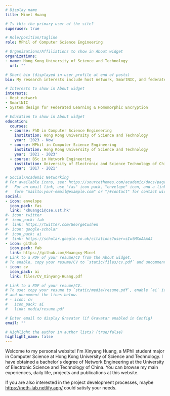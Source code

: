 ```yaml
---
# Display name
title: Minel Huang

# Is this the primary user of the site?
superuser: true

# Role/position/tagline
role: MPhil of Computer Science Engineering

# Organizations/Affiliations to show in About widget
organizations:
- name: Hong Kong University of Science and Technology
  url: ""

# Short bio (displayed in user profile at end of posts)
bio: My research interests include host network, SmartNIC, and federated learning.

# Interests to show in About widget
interests:
- Host network
- SmartNIC
- System design for Federated Learning & Homomorphic Encryption

# Education to show in About widget
education:
  courses:
  - course: PhD in Computer Science Engineering
    institution: Hong Kong University of Science and Technology
    year: '2023 - Now'
  - course: MPhil in Computer Science Engineering
    institution: Hong Kong University of Science and Technology
    year: '2021 - 2023'
  - course: BSc in Network Engineering
    institution: University of Electronic and Science Technology of China
    year: '2017 - 2021'

# Social/Academic Networking
# For available icons, see: https://sourcethemes.com/academic/docs/page-builder/#icons
#   For an email link, use "fas" icon pack, "envelope" icon, and a link in the
#   form "mailto:your-email@example.com" or "/#contact" for contact widget.
social:
- icon: envelope
  icon_pack: fas
  link: 'xhuangci@cse.ust.hk'
#- icon: twitter
#  icon_pack: fab
#  link: https://twitter.com/GeorgeCushen
#- icon: google-scholar
#  icon_pack: ai
#  link: https://scholar.google.co.uk/citations?user=sIwtMXoAAAAJ
- icon: github
  icon_pack: fab
  link: https://github.com/Huangxy-Minel
# Link to a PDF of your resume/CV from the About widget.
# To enable, copy your resume/CV to `static/files/cv.pdf` and uncomment the lines below.
- icon: cv
  icon_pack: ai
  link: files/CV_Xinyang-Huang.pdf

# Link to a PDF of your resume/CV.
# To use: copy your resume to `static/media/resume.pdf`, enable `ai` icons in `params.toml`, 
# and uncomment the lines below.
# - icon: cv
#   icon_pack: ai
#   link: media/resume.pdf

# Enter email to display Gravatar (if Gravatar enabled in Config)
email: ""

# Highlight the author in author lists? (true/false)
highlight_name: false
---
```


Welcome to my personal website! I'm Xinyang Huang, a MPhil student major in Computer Science at Hong Kong University of Science and Technology. I have obtained a bachelor's degree of Network Engineering at the University of Electronic Science and Technology of China. You can browse my main experiences, daily life, projects and publications at this website. 

If you are also interested in the project development processes, maybe https://neth-lab.netlify.app/ could satisfy your needs.

